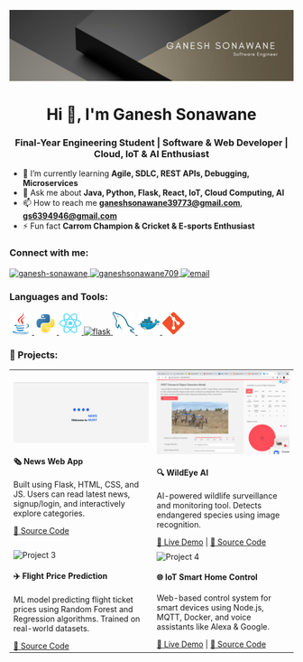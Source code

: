  ![logo](https://github.com/SonawaneGanes/GaneshSonawane/blob/main/Link.jpg)

<h1 align="center">Hi 👋, I'm Ganesh Sonawane</h1>
<h3 align="center">Final-Year Engineering Student | Software & Web Developer | Cloud, IoT & AI Enthusiast</h3> 



- 🌱 I’m currently learning **Agile, SDLC, REST APIs, Debugging, Microservices**
- 💬 Ask me about **Java, Python, Flask, React, IoT, Cloud Computing, AI**
- 📫 How to reach me **ganeshsonawane39773@gmail.com**, **gs6394946@gmail.com**
- ⚡ Fun fact **Carrom Champion & Cricket & E-sports Enthusiast**

<h3 align="left">Connect with me:</h3>
<p align="left">
  <a href="https://linkedin.com/in/ganesh-sonawane-356179219" target="blank">
    <img align="center" src="https://raw.githubusercontent.com/rahuldkjain/github-profile-readme-generator/master/src/images/icons/Social/linked-in-alt.svg" alt="ganesh-sonawane" height="30" width="40" />
  </a>
  <a href="https://www.instagram.com/ganeshsonawane709" target="blank">
    <img align="center" src="https://raw.githubusercontent.com/rahuldkjain/github-profile-readme-generator/master/src/images/icons/Social/instagram.svg" alt="ganeshsonawane709" height="30" width="40" />
  </a>
  <a href="mailto:ganeshsonawane39773@gmail.com" target="blank">
    <img align="center" src="https://cdn-icons-png.flaticon.com/512/732/732200.png" alt="email" height="30" width="40" />
  </a>
</p>

<h3 align="left">Languages and Tools:</h3>
<p align="left"> 
  <a href="https://www.java.com" target="_blank" rel="noreferrer">
    <img src="https://raw.githubusercontent.com/devicons/devicon/master/icons/java/java-original.svg" alt="java" width="40" height="40"/>
  </a> 
  <a href="https://www.python.org" target="_blank" rel="noreferrer"> 
    <img src="https://raw.githubusercontent.com/devicons/devicon/master/icons/python/python-original.svg" alt="python" width="40" height="40"/>
  </a> 
  <a href="https://reactjs.org/" target="_blank" rel="noreferrer">
    <img src="https://raw.githubusercontent.com/devicons/devicon/master/icons/react/react-original.svg" alt="react" width="40" height="40"/>
  </a>
  <a href="https://flask.palletsprojects.com/" target="_blank" rel="noreferrer"> 
    <img src="https://www.vectorlogo.zone/logos/pocoo_flask/pocoo_flask-icon.svg" alt="flask" width="40" height="40"/>
  </a> 
  <a href="https://www.mysql.com/" target="_blank" rel="noreferrer">
    <img src="https://raw.githubusercontent.com/devicons/devicon/master/icons/mysql/mysql-original.svg" alt="mysql" width="40" height="40"/>
  </a>
  <a href="https://www.docker.com/" target="_blank" rel="noreferrer">
    <img src="https://raw.githubusercontent.com/devicons/devicon/master/icons/docker/docker-original.svg" alt="docker" width="40" height="40"/>
  </a>
  <a href="https://git-scm.com/" target="_blank" rel="noreferrer"> 
    <img src="https://raw.githubusercontent.com/devicons/devicon/master/icons/git/git-original.svg" alt="git" width="40" height="40"/>
  </a>
</p>


<h3 align="left">🚀 Projects:</h3>

<table>
  <tr>
    <td>
      <img src="https://github.com/SonawaneGanes/GaneshSonawane/blob/main/Screenshot%202025-05-20%20154147.png">
      <h4>🗞 News Web App</h4>
      <p>Built using Flask, HTML, CSS, and JS. Users can read latest news, signup/login, and interactively explore categories.</p>
      <a href="https://github.com/SonawaneGanes/NEWS-WEBSITE-USING-PYTHON-FLASK.git">📁 Source Code</a>
    </td>
     <td>
      <img src="https://github.com/SonawaneGanes/GaneshSonawane/blob/main/krstmodel.png">
      <h4>🔍 WildEye AI</h4>
      <p>AI-powered wildlife surveillance and monitoring tool. Detects endangered species using image recognition.</p>
      <a href="#">🔗 Live Demo</a> | <a href="#">📁 Source Code</a>
    </td>
  </tr>
  <tr>
    <td>
      <img src="https://images.unsplash.com/photo-1573164574572-cb89e39749b4" alt="Project 3" width="100">
      <h4>✈️ Flight Price Prediction</h4>
      <p>ML model predicting flight ticket prices using Random Forest and Regression algorithms. Trained on real-world datasets.</p>
      <a href="https://github.com/SonawaneGanes/Flight-Price-Prediction.git">📁 Source Code</a>
    </td>
    <td>
      <img src="https://images.unsplash.com/photo-1612831660479-b1f3dbbe02a6" alt="Project 4" width="100%">
      <h4>🌐 IoT Smart Home Control</h4>
      <p>Web-based control system for smart devices using Node.js, MQTT, Docker, and voice assistants like Alexa & Google.</p>
      <a href="#">🔗 Live Demo</a> | <a href="#">📁 Source Code</a>
    </td>
  </tr>
</table>



